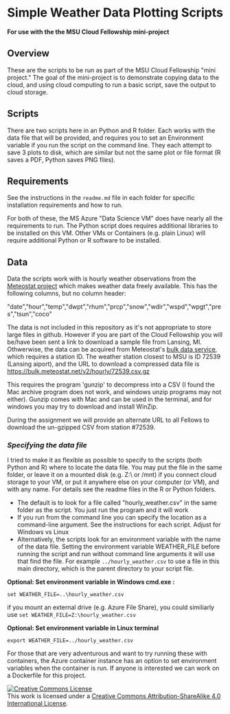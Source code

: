 # Simple Weather Data Plotting Scripts

**For use with the the MSU Cloud Fellowship mini-project**

## Overview

These are the scripts to be run as part of the MSU Cloud Fellowship "mini project."  The goal of the mini-project is to demonstrate copying data to the cloud, and using cloud computing to run a basic script, save the output to cloud storage.  

## Scripts

There are two scripts here in an Python and R folder.   Each works with the data file that will be provided, and requires you to set an Environment variable if you run the script on the command line.   They each attempt to save 3 plots to disk, which are similar but not the same plot or file format (R saves a PDF, Python saves PNG files).     

## Requirements

See the instructions in the `readme.md` file in each folder for specific installation requirements and how to run.  

For both of these, the MS Azure "Data Science VM" does have nearly all the requirements to run.   The Python script does requires additional libraries to be installed on this VM.  Other VMs or Containers (e.g. plain Linux) will require additional Python or R software to be installed.  

## Data
 
Data the scripts work with is hourly weather observations from the [Meteostat project](https://meteostat.net/en/) which makes weather data freely available.  This has the following columns, but no column header: 

"date","hour","temp","dwpt","rhum","prcp","snow","wdir","wspd","wpgt","pres","tsun","coco"

The data is not included in this repository as it's not appropriate to store large files in github. 
However if you are part of the Cloud Fellowship you will be/have been sent a link to download a sample file from Lansing, MI.  Othwerwise, the data can be acquired from Meteostat's [bulk data service](https://dev.meteostat.net/bulk/), which requires a station ID.   The weather station closest to MSU is ID 72539 (Lansing aiport), and the URL to download a compressed data file is https://bulk.meteostat.net/v2/hourly/72539.csv.gz

This requires the program 'gunzip' to decompress into a CSV (I found the Mac archive program does not work, and windows unzip programs may not either).  Gunzip comes with Mac and can be used in the terminal, and for windows you may try to download and install WinZip.    

During the assignment we will provide an alternate URL to all Fellows to download the un-gzipped CSV from station #72539.  

### *Specifying the data file*

I tried to make it as flexible as possible to specify to the scripts (both Python and R) where to locate the data file.   You may put the file in the same folder, or leave it on a mounted disk (e.g. Z:\ or /mnt) if you connect cloud storage to your VM, or put it anywhere else on your computer (or VM), and with any name.  For details see the readme files in the R or Python folders. 

- The default is to look for a file called "hourly_weather.csv" in the same folder as the script.   You just run the program and it will work
- If you run from the command line you can specify the location as a command-line argument. See the instructions for each script.    Adjust for Windows vs Linux
- Alternatively, the scripts look for an environment variable with the name of the data file.   Setting the environment variable WEATHER_FILE before running the script and run without command line arguments it will use that find the file.   For example `../hourly_weather.csv` to use a file in this main directory, which is the parent directory to your script file.  

**Optional: Set environment variable in Windows cmd.exe :**

```
set WEATHER_FILE=..\hourly_weather.csv
```

if you mount an external drive (e.g. Azure File Share), you could similiarly use `set WEATHER_FILE=Z:\hourly_weather.csv`

**Optional: Set environment variable in Linux terminal**

```
export WEATHER_FILE=../hourly_weather.csv
```

For those that are very adventurous and want to try running these with containers, the Azure container instance has an option to set environment variables when the container is run.   If anyone is interested we can work on a Dockerfile for this project.  


<a rel="license" href="http://creativecommons.org/licenses/by-sa/4.0/"><img alt="Creative Commons License" style="border-width:0" src="https://i.creativecommons.org/l/by-sa/4.0/88x31.png" /></a><br />This work is licensed under a <a rel="license" href="http://creativecommons.org/licenses/by-sa/4.0/">Creative Commons Attribution-ShareAlike 4.0 International License</a>.

